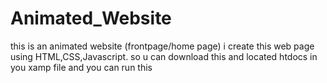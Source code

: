 # Animated_Website
this is an animated website (frontpage/home page) i create this web page using HTML,CSS,Javascript. so u can download this and located htdocs in you xamp file and you can run this
